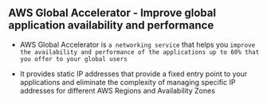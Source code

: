 ## AWS Global Accelerator - Improve global application availability and performance

- AWS Global Accelerator is `a networking service` that helps you `improve the availability and performance of the applications up to 60% that you offer to your global users`

- It provides static IP addresses that provide a fixed entry point to your applications and eliminate the complexity of managing specific IP addresses for different AWS Regions and Availability Zones
